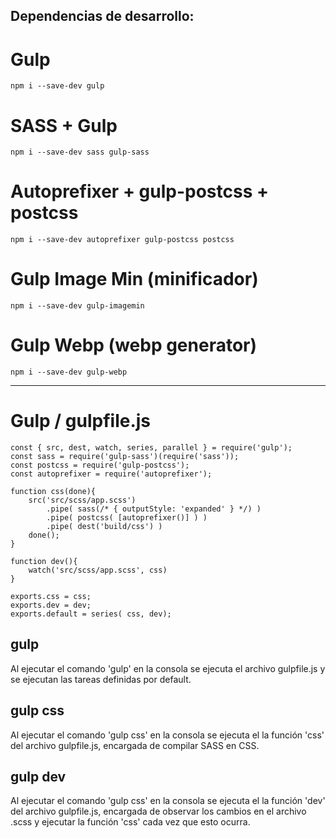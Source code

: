 ## Dependencias de desarrollo:
# Gulp

    npm i --save-dev gulp

# SASS + Gulp

    npm i --save-dev sass gulp-sass

# Autoprefixer + gulp-postcss + postcss

    npm i --save-dev autoprefixer gulp-postcss postcss

# Gulp Image Min (minificador)

    npm i --save-dev gulp-imagemin

# Gulp Webp (webp generator)

    npm i --save-dev gulp-webp

---

# Gulp / gulpfile.js

    const { src, dest, watch, series, parallel } = require('gulp');
    const sass = require('gulp-sass')(require('sass'));
    const postcss = require('gulp-postcss');
    const autoprefixer = require('autoprefixer');

    function css(done){
        src('src/scss/app.scss')
            .pipe( sass(/* { outputStyle: 'expanded' } */) )
            .pipe( postcss( [autoprefixer()] ) )
            .pipe( dest('build/css') )
        done();
    }

    function dev(){
        watch('src/scss/app.scss', css)
    }

    exports.css = css;
    exports.dev = dev;
    exports.default = series( css, dev);

## gulp
Al ejecutar el comando 'gulp' en la consola se ejecuta el archivo gulpfile.js y se ejecutan las tareas definidas por default.

## gulp css
Al ejecutar el comando 'gulp css' en la consola se ejecuta el la función 'css' del archivo gulpfile.js, encargada de compilar SASS en CSS.

## gulp dev
Al ejecutar el comando 'gulp css' en la consola se ejecuta el la función 'dev' del archivo gulpfile.js, encargada de observar los cambios en el archivo .scss y ejecutar la función 'css' cada vez que esto ocurra.